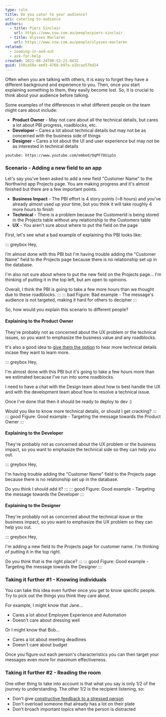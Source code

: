 ```yaml
---
type: rule
title: Do you cater to your audience?
uri: catering-to-audience
authors:
  - title: Piers Sinclair
    url: https://www.ssw.com.au/people/piers-sinclair
  - title: Ulysses Maclaren
    url: https://www.ssw.com.au/people/ulysses-maclaren
related:
  - zooming-in-and-out
  - ask-for-help
created: 2022-08-24T00:53:23.043Z
guid: 158ca58a-ee03-476b-b97a-a1bcaa57bd24
---
```

Often when you are talking with others, it is easy to forget they have a different background and experience to you. Then, once you start explaining something to them, they easily become lost. So, it is crucial to think about your audience before talking.

<!--endintro-->

Some examples of the differences in what different people on the team might care about include:

* **Product Owner** - May not care about all the technical details, but cares a lot about PBI progress, roadblocks, etc.
* **Developer** – Cares a lot about technical details but may not be as concerned with the business side of things
* **Designer** – Cares a lot about the UI and user experience but may not be as interested in technical details

`youtube: https://www.youtube.com/embed/OqPF7OUipSs`

### Scenario - Adding a new field to an app

Let's say you've been asked to add a new field "Customer Name" to the Northwind app Projects page. You are making progress and it's almost finished but there are a few important points.

* **Business Impact** - The PBI effort is 4 story points (~8 hours) and you've already almost used up your time, but you think it will take roughly 4 more hours to finish
* **Technical** - There is a problem because the CustomerId is being stored in the Projects table without any relationship to the Customers table
* **UX** - You aren't sure about where to put the field on the page

First, let's see what a bad example of explaining this PBI looks like:

::: greybox
Hey,

I’m almost done with this PBI but I'm having trouble adding the "Customer Name" field to the Projects page because there is no relationship set up in the database.

I'm also not sure about where to put the new field on the Projects page... I'm thinking of putting it in the top left, but am open to opinions.

Overall, I think the PBI is going to take a few more hours than we thought due to these roadblocks.
:::
::: bad
Figure: Bad example - The message's audience is not targeted, making it hard for others to decipher
:::

So, how would you explain this scenario to different people?

#### Explaining to the Product Owner

They're probably not as concerned about the UX problem or the technical issues, so you want to emphasize the business value and any roadblocks.

It's also a good idea to [give them the option](/do-you-manage-up) to hear more technical details incase they want to learn more.

::: greybox
Hey,

I'm almost done with this PBI but it's going to take a few hours more than we estimated because I've run into some roadblocks.

I need to have a chat with the Design team about how to best handle the UX and with the development team about how to resolve a technical issue.

Once I've done that then it should be ready to deploy to dev :)

Would you like to know more technical details, or should I get cracking?
:::
::: good
Figure: Good example - Targeting the message towards the Product Owner
:::

#### Explaining to the Developer

They're probably not as concerned about the UX problem or the business impact, so you want to emphasize the technical side so they can help you out.

::: greybox
Hey,

I'm having trouble adding the "Customer Name" field to the Projects page because there is no relationship set up in the database.

Do you think I should add it?
:::
::: good
Figure: Good example - Targeting the message towards the Developer
:::

#### Explaining to the Designer

They're probably not as concerned about the technical issue or the business impact, so you want to emphasize the UX problem so they can help you out.

::: greybox
Hey,

I'm adding a new field to the Projects page for customer name. I'm thinking of putting it in the top right.

Do you think that is the right place?
:::
::: good
Figure: Good example - Targeting the message towards the Designer
:::

### Taking it further #1 - Knowing individuals

You can take this idea even further once you get to know specific people. Try to pick out the things you think they care about.

For example, I might know that Jane...

* Cares a lot about Employee Experience and Automation
* Doesn't care about dressing well

Or I might know that Bob...

* Cares a lot about meeting deadlines
* Doesn't care about budget

Once you figure out each person's characteristics you can then target your messages even more for maximum effectiveness.

### Taking it further #2 - Reading the room

One other thing to take into account is that what you say is only 1/2 of the journey to understanding. The other 1/2 is the recipient listening, so:

* Don't give [constructive feedback to a stressed person](/safe-space)
* Don't overload someone that already has a lot on their plate
* Don't broach important topics when the person is distracted
